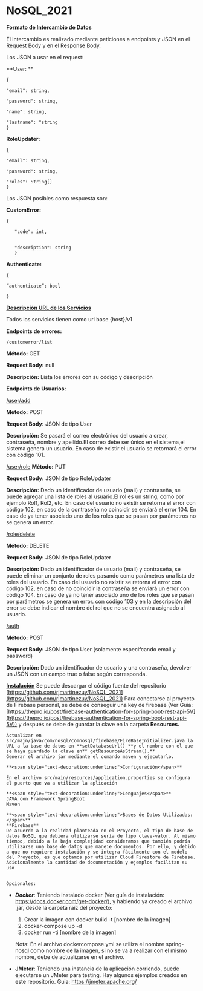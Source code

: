 # NoSQL_2021

**<span style="text-decoration:underline;">Formato de Intercambio de Datos</span>**

El intercambio es realizado mediante peticiones a endpoints y JSON en el Request Body y en el Response Body.

Los JSON a usar en el request:

**User: **

	{

	"email": string,

	"password": string,

	"name": string,

	"lastname": "string
	}

**RoleUpdater:**

	{

	"email": string,

	"password": string,

	"roles": String[]
	}

Los JSON posibles como respuesta son:

**CustomError:**

	{

       "code": int,


       "description": string
       }

**Authenticate:**

	{

	“authenticate”: bool

	}

**<span style="text-decoration:underline;">Descripción URL de los Servicios</span>**

Todos los servicios tienen como url base {host}/v1

**Endpoints de errores:**

	/customerror/list

**Método:** GET

**Request Body:** null

**Descripción:** Lista los errores con su código y descripción

**Endpoints de Usuarios:**

<span style="text-decoration:underline;">/user/add</span>

**Método:** POST

**Request Body:**  JSON de tipo User

**Descripción:** Se pasará el correo electrónico del usuario a crear, contraseña,
    nombre y apellido.El correo debe ser único en el sistema,el sistema genera un
    usuario. En caso de existir el usuario se retornará el error con código 101.

<span style="text-decoration:underline;">/user/role</span>
**Método:** PUT

**Request Body:** JSON de tipo RoleUpdater

**Descripción:** Dado un identificador de usuario (mail) y contraseña, se
    puede agregar una lista de roles al usuario.El rol es un string, como por ejemplo
    Rol1, Rol2, etc. En caso del usuario no existir se retorna el error con código 102, en
    caso de la contraseña no coincidir se enviará el error 104. En caso de ya tener
    asociado uno de los roles que se pasan por parámetros no se genera un error.
    
<span style="text-decoration:underline;">/role/delete</span>

**Método:** DELETE

**Request Body:** JSON de tipo RoleUpdater

**Descripción:** Dado un identificador de usuario (mail) y contraseña, se
    puede eliminar un conjunto de roles pasando como parámetros una lista de roles del
    usuario. En caso del usuario no existir se retorna el error con código 102, en caso de
    no coincidir la contraseña se enviará un error con código 104. En caso de ya no
    tener asociado uno de los roles que se pasan por parámetros se genera un error.
    con código 103 y en la descripción del error se debe indicar el nombre del rol que no
    se encuentra asignado al usuario.
    
<span style="text-decoration:underline;">/auth</span>

**Método:** POST

**Request Body:** JSON de tipo User (solamente especifcando email y password)

**Descripción:** Dado un identificador de usuario y una contraseña, devolver un
	JSON con un campo true o false según corresponda.
	
**<span style="text-decoration:underline;">Instalación</span>**
    Se puede descargar el código fuente del repositorio [https://github.com/rjmartinezuy/NoSQL_2021](https://github.com/rjmartinezuy/NoSQL_2021) Para conectarse al proyecto de Firebase personal, se debe de conseguir una key de firebase (Ver Guia: [https://thepro.io/post/firebase-authentication-for-spring-boot-rest-api-5V](https://thepro.io/post/firebase-authentication-for-spring-boot-rest-api-5V)) y después se debe de guardar la clave en la carpeta **Resources.**

    Actualizar en src/main/java/com/nosql/comnosql/firebase/FireBaseInitializer.java la URL a la base de datos en **setDatabaseUrl() **y el nombre con el que se haya guardado la clave en** getResourceAsStream().**
    Generar el archivo jar mediante el comando maven y ejecutarlo. 
    
    **<span style="text-decoration:underline;">Configuración</span>**

    En el archivo src/main/resources/application.properties se configura el puerto que va a utilizar la aplicación
    
    **<span style="text-decoration:underline;">Lenguajes</span>**
    JAVA con Framework SpringBoot
    Maven
    
    **<span style="text-decoration:underline;">Bases de Datos Utilizadas:</span>**
    **Firebase**
    De acuerdo a la realidad planteada en el Proyecto, el tipo de base de datos NoSQL que debiera utilizarse sería de tipo clave-valor. Al mismo tiempo, debido a la baja complejidad consideramos que también podría utilizarse una base de datos que maneje documentos. Por ello, y debido a que no requiere instalación y se integra fácilmente con el modelo del Proyecto, es que optamos por utilizar Cloud Firestore de Firebase. Adicionalmente la cantidad de documentación y ejemplos facilitan su uso


    Opcionales:
* **_Docker_**: 
        Teniendo instalado docker (Ver guía de instalación: https://docs.docker.com/get-docker/), y habiendo ya creado el archivo .jar, desde la carpeta raíz del proyecto:
	1. Crear la imagen con docker build -t [nombre de la imagen]
	2. docker-compose up -d
	3. docker run -ti [nombre de la imagen]

	Nota: En el archivo dockercompose.yml se utiliza el nombre spring-nosql como nombre de la imagen, si no se va a realizar con el mismo nombre, debe de actualizarse en el archivo.



* **JMeter**:
	Teniendo una instancia de la aplicación corriendo, puede ejecutarse un JMeter para testing. Hay algunos ejemplos creados en este repositorio. Guia: https://jmeter.apache.org/
